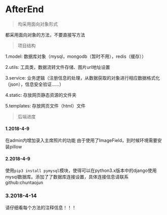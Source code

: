 # AfterEnd

> 均采用面向对象形式

都采用面向对象的方法，不要直接写方法

> 项目结构

1.model: 数据库对象（mysql，mongodb（暂时不用），redis（缓存））

2.utils: 工具类，数据流转文件存储、图片url地址设置

3.service: 业务逻辑（注册信息的处理，从数据获取的对象进行相应数据格式化（json），信息安全验证......）

4.static: 存放网页静态资源的文件夹

5.templates: 存放网页文件（html）文件

> 后端进度

#### 1.2018-4-9
在admin内增加录入主席照片的功能
由于使用了ImageField，到时候环境需要安装pillow

#### 2.2018-4-9
使用`pip3 install pymysql`模块，使得可以在python3.x版本中的django使用mysql数据库。添加了了数据库连接设置，具体连接信息请联系github:chuntaojun

### 3.2018-4-14
请仔细看每个方法的注释信息！！！
